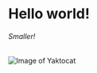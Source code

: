 # Hello world!
###### Smaller!
![Image of Yaktocat](https://octodex.github.com/images/yaktocat.png)
